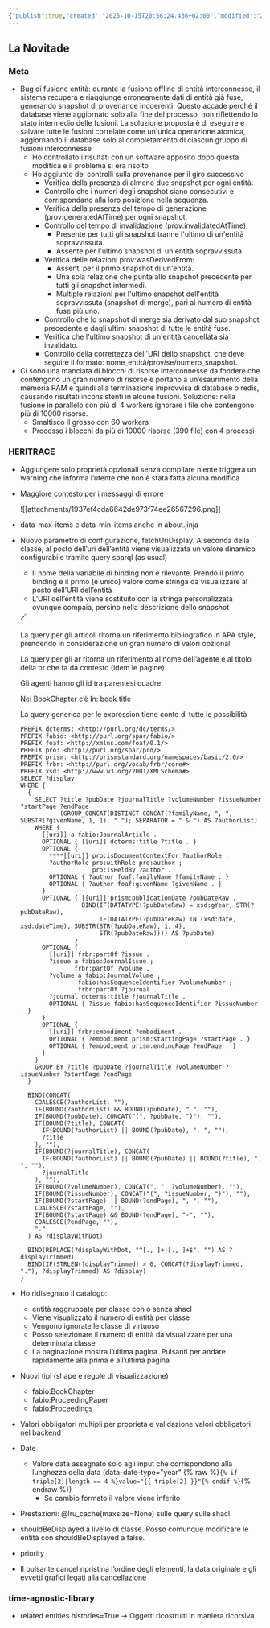 ```yaml
---
{"publish":true,"created":"2025-10-15T20:56:24.436+02:00","modified":"2025-10-15T20:56:24.438+02:00","cssclasses":""}
---
```



## La Novitade

### Meta

- Bug di fusione entità: durante la fusione offline di entità interconnesse, il sistema recupera e riaggiunge erroneamente dati di entità già fuse, generando snapshot di provenance incoerenti. Questo accade perché il database viene aggiornato solo alla fine del processo, non riflettendo lo stato intermedio delle fusioni. La soluzione proposta è di eseguire e salvare tutte le fusioni correlate come un'unica operazione atomica, aggiornando il database solo al completamento di ciascun gruppo di fusioni interconnesse
    - Ho controllato i risultati con un software apposito dopo questa modifica e il problema si era risolto
    - Ho aggiunto dei controlli sulla provenance per il giro successivo
        - Verifica della presenza di almeno due snapshot per ogni entità.
        - Controllo che i numeri degli snapshot siano consecutivi e corrispondano alla loro posizione nella sequenza.
        - Verifica della presenza del tempo di generazione (prov:generatedAtTime) per ogni snapshot.
        - Controllo del tempo di invalidazione (prov:invalidatedAtTime):
            - Presente per tutti gli snapshot tranne l'ultimo di un'entità sopravvissuta.
            - Assente per l'ultimo snapshot di un'entità sopravvissuta.
        - Verifica delle relazioni prov:wasDerivedFrom:
            - Assenti per il primo snapshot di un'entità.
            - Una sola relazione che punta allo snapshot precedente per tutti gli snapshot intermedi.
            - Multiple relazioni per l'ultimo snapshot dell'entità sopravvissuta (snapshot di merge), pari al numero di entità fuse più uno.
        - Controllo che lo snapshot di merge sia derivato dal suo snapshot precedente e dagli ultimi snapshot di tutte le entità fuse.
        - Verifica che l'ultimo snapshot di un'entità cancellata sia invalidato.
        - Controllo della correttezza dell'URI dello snapshot, che deve seguire il formato: nome_entità/prov/se/numero_snapshot.
- Ci sono una manciata di blocchi di risorse interconnesse da fondere che contengono un gran numero di risorse e portano a un’esaurimento della memoria RAM e quindi alla terminazione improvvisa di database o redis, causando risultati inconsistenti in alcune fusioni. Soluzione: nella fusione in parallelo con più di 4 workers ignorare i file che contengono più di 10000 risorse.
    - Smaltisco il grosso con 60 workers
    - Processo i blocchi da più di 10000 risorse (390 file) con 4 processi

### HERITRACE

- Aggiungere solo proprietà opzionali senza compilare niente triggera un warning che informa l’utente che non è stata fatta alcuna modifica
- Maggiore contesto per i messaggi di errore
    
    ![[attachments/1937ef4cda6642de973f74ee26567296.png]]
    
- data-max-items e data-min-items anche in about.jinja
- Nuovo parametro di configurazione, fetchUriDisplay. A seconda della classe, al posto dell’uri dell’entità viene visualizzata un valore dinamico configurabile tramite query sparql (as usual)
    - Il nome della variabile di binding non è rilevante. Prendo il primo binding e il primo (e unico) valore come stringa da visualizzare al posto dell’URI dell’entità
    - L’URI dell’entità viene sostituito con la stringa personalizzata ovunque compaia, persino nella descrizione dello snapshot
    
    <aside>
    🪄
    
    La query per gli articoli ritorna un riferimento bibliografico in APA style, prendendo in considerazione un gran numero di valori opzionali
    
    La query per gli ar ritorna un riferimento al nome dell’agente e al titolo della br che fa da contesto (idem le pagine)
    
    Gli agenti hanno gli id tra parentesi quadre
    
    Nei BookChapter c’è In: book title
    
    La query generica per le expression tiene conto di tutte le possibilità
    
    </aside>
    
    ```sparql
    PREFIX dcterms: <http://purl.org/dc/terms/>
    PREFIX fabio: <http://purl.org/spar/fabio/>
    PREFIX foaf: <http://xmlns.com/foaf/0.1/>
    PREFIX pro: <http://purl.org/spar/pro/>
    PREFIX prism: <http://prismstandard.org/namespaces/basic/2.0/>
    PREFIX frbr: <http://purl.org/vocab/frbr/core#>
    PREFIX xsd: <http://www.w3.org/2001/XMLSchema#>
    SELECT ?display
    WHERE {
      {
        SELECT ?title ?pubDate ?journalTitle ?volumeNumber ?issueNumber ?startPage ?endPage
               (GROUP_CONCAT(DISTINCT CONCAT(?familyName, ", ", SUBSTR(?givenName, 1, 1), "."); SEPARATOR = " & ") AS ?authorList)
        WHERE {
          [[uri]] a fabio:JournalArticle .
          OPTIONAL { [[uri]] dcterms:title ?title . }
          OPTIONAL {
            ****[[uri]] pro:isDocumentContextFor ?authorRole .
            ?authorRole pro:withRole pro:author ;
                        pro:isHeldBy ?author .
            OPTIONAL { ?author foaf:familyName ?familyName . }
            OPTIONAL { ?author foaf:givenName ?givenName . }
          }
          OPTIONAL { [[uri]] prism:publicationDate ?pubDateRaw . 
                     BIND(IF(DATATYPE(?pubDateRaw) = xsd:gYear, STR(?pubDateRaw),
                          IF(DATATYPE(?pubDateRaw) IN (xsd:date, xsd:dateTime), SUBSTR(STR(?pubDateRaw), 1, 4),
                          STR(?pubDateRaw)))) AS ?pubDate)
                   }
          OPTIONAL {
            [[uri]] frbr:partOf ?issue .
            ?issue a fabio:JournalIssue ;
                   frbr:partOf ?volume .
            ?volume a fabio:JournalVolume ;
                    fabio:hasSequenceIdentifier ?volumeNumber ;
                    frbr:partOf ?journal .
            ?journal dcterms:title ?journalTitle .
            OPTIONAL { ?issue fabio:hasSequenceIdentifier ?issueNumber . }
          }
          OPTIONAL {
            [[uri]] frbr:embodiment ?embodiment .
            OPTIONAL { ?embodiment prism:startingPage ?startPage . }
            OPTIONAL { ?embodiment prism:endingPage ?endPage . }
          }
        }
        GROUP BY ?title ?pubDate ?journalTitle ?volumeNumber ?issueNumber ?startPage ?endPage
      }
      
      BIND(CONCAT(
        COALESCE(?authorList, ""),
        IF(BOUND(?authorList) && BOUND(?pubDate), " ", ""),
        IF(BOUND(?pubDate), CONCAT("(", ?pubDate, ")"), ""),
        IF(BOUND(?title), CONCAT(
          IF(BOUND(?authorList) || BOUND(?pubDate), ". ", ""),
          ?title
        ), ""),
        IF(BOUND(?journalTitle), CONCAT(
          IF(BOUND(?authorList) || BOUND(?pubDate) || BOUND(?title), ". ", ""),
          ?journalTitle
        ), ""),
        IF(BOUND(?volumeNumber), CONCAT(", ", ?volumeNumber), ""),
        IF(BOUND(?issueNumber), CONCAT("(", ?issueNumber, ")"), ""),
        IF(BOUND(?startPage) || BOUND(?endPage), ", ", ""),
        COALESCE(?startPage, ""),
        IF(BOUND(?startPage) && BOUND(?endPage), "-", ""),
        COALESCE(?endPage, ""),
        "."
      ) AS ?displayWithDot)
    
      BIND(REPLACE(?displayWithDot, "^[., ]+|[., ]+$", "") AS ?displayTrimmed)
      BIND(IF(STRLEN(?displayTrimmed) > 0, CONCAT(?displayTrimmed, "."), ?displayTrimmed) AS ?display)
    }
    ```
    
- Ho ridisegnato il catalogo:
    - entità raggruppate per classe con o senza shacl
    - Viene visualizzato il numero di entità per classe
    - Vengono ignorate le classe di virtuoso
    - Posso selezionare il numero di entità da visualizzare per una determinata classe
    - La paginazione mostra l’ultima pagina. Pulsanti per andare rapidamente alla prima e all’ultima pagina
- Nuovi tipi (shape e regole di visualizzazione)
    - fabio:BookChapter
    - fabio:ProceedingPaper
    - fabio:Proceedings
- Valori obbligatori multipli per proprietà e validazione valori obbligatori nel backend
- Date
  - Valore data assegnato solo agli input che corrispondono alla lunghezza della data (data-date-type="year" {% raw %}`{% if triple[2]|length == 4 %}value="{{ triple[2] }}"{% endif %}`{% endraw %})
    - Se cambio formato il valore viene inferito
- Prestazioni: @lru_cache(maxsize=None) sulle query sulle shacl
- shouldBeDisplayed a livello di classe. Posso comunque modificare le entità con shouldBeDisplayed a false.
- priority
- Il pulsante cancel ripristina l’ordine degli elementi, la data originale e gli evvetti grafici legati alla cancellazione

### time-agnostic-library

- related entities histories=True → Oggetti ricostruiti in maniera ricorsiva